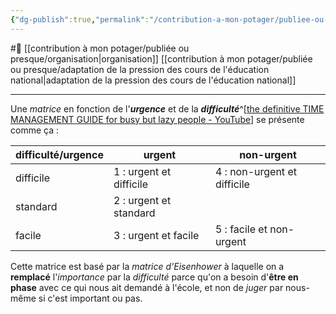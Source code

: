 ```yaml
---
{"dg-publish":true,"permalink":"/contribution-a-mon-potager/publiee-ou-presque/matrice-en-fonction-de-l-urgence-et-de-la-difficulte-est-adaptee-pour-prioriser-les-devoirs-a-l-ecole/"}
---
```


#🌲  [[contribution à mon potager/publiée ou presque/organisation\|organisation]] [[contribution à mon potager/publiée ou presque/adaptation de la pression des cours de l'éducation national\|adaptation de la pression des cours de l'éducation national]]

---
Une *matrice* en fonction de l'***urgence*** et de la ***difficulté***^[[the definitive TIME MANAGEMENT GUIDE for busy but lazy people - YouTube](https://youtu.be/QzX9SG83U8k?t=594)] se présente comme ça :

difficulté/urgence |urgent|non-urgent
--|--|--
difficile|1 : urgent et difficile|4 : non-urgent et difficile
standard|2 : urgent et standard
facile|3 : urgent et facile|5 : facile et non-urgent

Cette matrice est basé par la *matrice d'Eisenhower* à laquelle on a **remplacé** l'*importance* par la *difficulté* parce qu'on a besoin d'**être en phase** avec ce qui nous ait demandé à l'école, et non de *juger* par nous-même si c'est important ou pas.